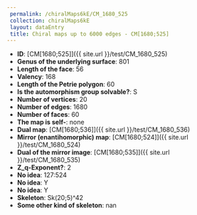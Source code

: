 ```yaml
--- 
 permalink: /chiralMaps6kE/CM_1680_525 
 collection: chiralMaps6kE
 layout: dataEntry
 title: Chiral maps up to 6000 edges - CM[1680;525]
---
```


- **ID**: [CM[1680;525]]({{ site.url }}/test/CM_1680_525)
- **Genus of the underlying surface**: 801
- **Length of the face**: 56
- **Valency**: 168
- **Length of the Petrie polygon**: 60
- **Is the automorphism group solvable?**: S
- **Number of vertices**: 20
- **Number of edges**: 1680
- **Number of faces**: 60
- **The map is self-**: none
- **Dual map**: [CM[1680;536]]({{ site.url }}/test/CM_1680_536)
- **Mirror (enantihomorphic) map**: [CM[1680;524]]({{ site.url }}/test/CM_1680_524)
- **Dual of the mirror image**: [CM[1680;535]]({{ site.url }}/test/CM_1680_535)
- **Z_q-Exponent?**: 2
- **No idea**:  127:524
- **No idea**: Y
- **No idea**: Y
- **Skeleton**: Sk(20;5)^42
- **Some other kind of skeleton**: nan
